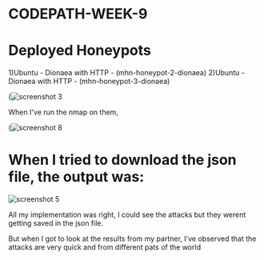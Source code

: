 # CODEPATH-WEEK-9

# Deployed Honeypots

1)Ubuntu - Dionaea with HTTP - (mhn-honeypot-2-dionaea)
2)Ubuntu - Dionaea with HTTP - (mhn-honeypot-3-dionaea)

(![screenshot 3](https://user-images.githubusercontent.com/17356647/47682563-d0d70880-db9a-11e8-95f5-da274f7e914a.png)

When I've run the nmap on them, 

(![screenshot 8](https://user-images.githubusercontent.com/17356647/47682619-fa902f80-db9a-11e8-95c2-f43e3eb958b7.png)

# When I tried to download the json file, the output was:

![screenshot 5](https://user-images.githubusercontent.com/17356647/47682710-4cd15080-db9b-11e8-8c33-203c0813866d.png)

All my implementation was right, I could see the attacks but they werent getting saved in the json file. 

But when I got to look at the results from my partner, I've observed that the attacks are very quick and from different pats of the world





